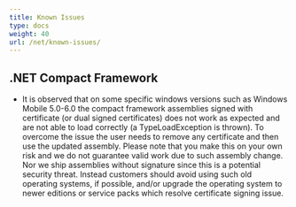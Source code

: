 ```yaml
---
title: Known Issues
type: docs
weight: 40
url: /net/known-issues/
---
```


## **.NET Compact Framework**
- It is observed that on some specific windows versions such as Windows Mobile 5.0-6.0 the compact framework assemblies signed with certificate (or dual signed certificates) does not work as expected and are not able to load correctly (a TypeLoadException is thrown). To overcome the issue the user needs to remove any certificate and then use the updated assembly. Please note that you make this on your own risk and we do not guarantee valid work due to such assembly change. Nor we ship assemblies without signature since this is a potential security threat. Instead customers should avoid using such old operating systems, if possible, and/or upgrade the operating system to newer editions or service packs which resolve certificate signing issue.

